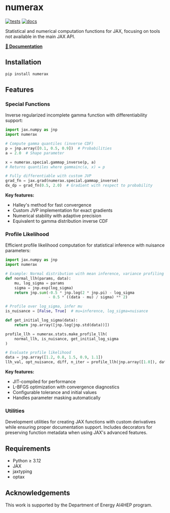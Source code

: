 # numerax

[![tests](https://github.com/juehang/numerax/actions/workflows/test.yml/badge.svg)](https://github.com/juehang/numerax/actions/workflows/test.yml)
[![docs](https://github.com/juehang/numerax/actions/workflows/docs.yml/badge.svg)](https://juehang.github.io/numerax/)

Statistical and numerical computation functions for JAX, focusing on tools not available in the main JAX API.

**[📖 Documentation](https://juehang.github.io/numerax/)**

## Installation

```bash
pip install numerax
```

## Features

### Special Functions

Inverse regularized incomplete gamma function with differentiability support:

```python
import jax.numpy as jnp
import numerax

# Compute gamma quantiles (inverse CDF)
p = jnp.array([0.1, 0.5, 0.9])  # Probabilities
a = 2.0  # Shape parameter

x = numerax.special.gammap_inverse(p, a)
# Returns quantiles where gammainc(a, x) = p

# Fully differentiable with custom JVP
grad_fn = jax.grad(numerax.special.gammap_inverse)
dx_dp = grad_fn(0.5, 2.0)  # Gradient with respect to probability
```

**Key features:**
- Halley's method for fast convergence
- Custom JVP implementation for exact gradients
- Numerical stability with adaptive precision
- Equivalent to gamma distribution inverse CDF

### Profile Likelihood

Efficient profile likelihood computation for statistical inference with nuisance parameters:

```python
import jax.numpy as jnp
import numerax

# Example: Normal distribution with mean inference, variance profiling
def normal_llh(params, data):
    mu, log_sigma = params
    sigma = jnp.exp(log_sigma)
    return jnp.sum(-0.5 * jnp.log(2 * jnp.pi) - log_sigma 
                   - 0.5 * ((data - mu) / sigma) ** 2)

# Profile over log_sigma, infer mu
is_nuisance = [False, True]  # mu=inference, log_sigma=nuisance

def get_initial_log_sigma(data):
    return jnp.array([jnp.log(jnp.std(data))])

profile_llh = numerax.stats.make_profile_llh(
    normal_llh, is_nuisance, get_initial_log_sigma
)

# Evaluate profile likelihood
data = jnp.array([1.2, 0.8, 1.5, 0.9, 1.1])
llh_val, opt_nuisance, diff, n_iter = profile_llh(jnp.array([1.0]), data)
```

**Key features:**
- JIT-compiled for performance
- L-BFGS optimization with convergence diagnostics
- Configurable tolerance and initial values
- Handles parameter masking automatically

### Utilities

Development utilities for creating JAX functions with custom derivatives while ensuring proper documentation support. Includes decorators for preserving function metadata when using JAX's advanced features.

## Requirements

- Python ≥ 3.12
- JAX
- jaxtyping
- optax

## Acknowledgements
This work is supported by the Department of Energy AI4HEP program.